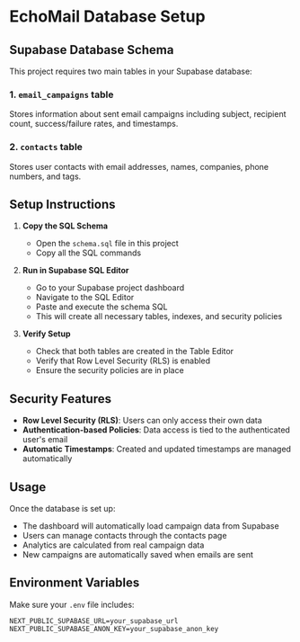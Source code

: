# EchoMail Database Setup

## Supabase Database Schema

This project requires two main tables in your Supabase database:

### 1. `email_campaigns` table
Stores information about sent email campaigns including subject, recipient count, success/failure rates, and timestamps.

### 2. `contacts` table
Stores user contacts with email addresses, names, companies, phone numbers, and tags.

## Setup Instructions

1. **Copy the SQL Schema**
   - Open the `schema.sql` file in this project
   - Copy all the SQL commands

2. **Run in Supabase SQL Editor**
   - Go to your Supabase project dashboard
   - Navigate to the SQL Editor
   - Paste and execute the schema SQL
   - This will create all necessary tables, indexes, and security policies

3. **Verify Setup**
   - Check that both tables are created in the Table Editor
   - Verify that Row Level Security (RLS) is enabled
   - Ensure the security policies are in place

## Security Features

- **Row Level Security (RLS)**: Users can only access their own data
- **Authentication-based Policies**: Data access is tied to the authenticated user's email
- **Automatic Timestamps**: Created and updated timestamps are managed automatically

## Usage

Once the database is set up:
- The dashboard will automatically load campaign data from Supabase
- Users can manage contacts through the contacts page
- Analytics are calculated from real campaign data
- New campaigns are automatically saved when emails are sent

## Environment Variables

Make sure your `.env` file includes:
```
NEXT_PUBLIC_SUPABASE_URL=your_supabase_url
NEXT_PUBLIC_SUPABASE_ANON_KEY=your_supabase_anon_key
```
